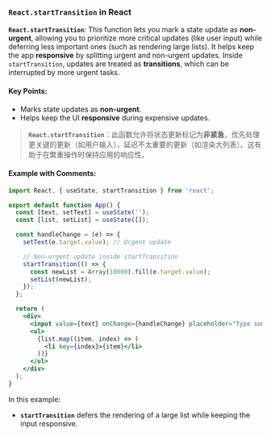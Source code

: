 ### `React.startTransition` in React

**`React.startTransition`**: This function lets you mark a state update as **non-urgent**, allowing you to prioritize more critical updates (like user input) while deferring less important ones (such as rendering large lists). It helps keep the app **responsive** by splitting urgent and non-urgent updates. Inside `startTransition`, updates are treated as **transitions**, which can be interrupted by more urgent tasks.

#### Key Points:
- Marks state updates as **non-urgent**.
- Helps keep the UI **responsive** during expensive updates.

> **`React.startTransition`**：此函数允许将状态更新标记为**非紧急**，优先处理更关键的更新（如用户输入），延迟不太重要的更新（如渲染大列表）。这有助于在繁重操作时保持应用的响应性。

#### Example with Comments:

```jsx
import React, { useState, startTransition } from 'react';

export default function App() {
  const [text, setText] = useState('');
  const [list, setList] = useState([]);

  const handleChange = (e) => {
    setText(e.target.value); // Urgent update

    // Non-urgent update inside startTransition
    startTransition(() => {
      const newList = Array(10000).fill(e.target.value);
      setList(newList);
    });
  };

  return (
    <div>
      <input value={text} onChange={handleChange} placeholder="Type something..." />
      <ul>
        {list.map((item, index) => (
          <li key={index}>{item}</li>
        ))}
      </ul>
    </div>
  );
}
```

In this example:
- **`startTransition`** defers the rendering of a large list while keeping the input responsive.